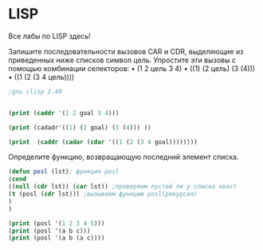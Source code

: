 # LISP
Все лабы по LISP здесь!

Запишите последовательности вызовов CAR и CDR, выделяющие из приведенных ниже списков символ цель. Упростите эти вызовы с помощью комбинации селекторов:
• (1 2 цель 3 4)
• ((1) (2 цель) (3 (4)))
• ((1 (2 (3 4 цель))))

```lisp
;gnu clisp 2.49


(print (caddr '(1 2 goal 3 4)))

(print (cadadr'((1) (2 goal) (3 (4))) ))

(print  (caddr (cadar (cdar '((1 (2 (3 4 goal))))))))
```       
Определите функцию, возвращающую последний элемент списка.

```lisp
(defun posl (lst); функция posl
(cond 
((null (cdr lst)) (car lst)) ;проверяем пустой ли у списка хвост
(t (posl (cdr lst))) ;вызываем функцию posl(рекурсия)
) 
) 

(print (posl '(1 2 3 4 5)))
(print (posl '(a b c)))
(print (posl '(a b (a c))))
```
